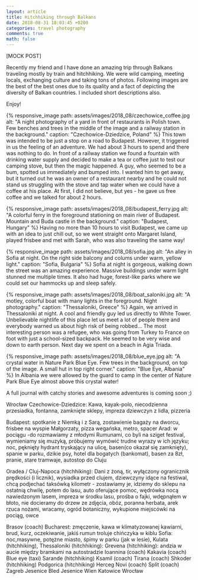 ```yaml
---
layout: article
title: Hitchhiking through Balkans
date: 2018-08-31 18:03:45 +0200
categories: travel photography
comments: true
math: false
---
```

[MOCK POST]

Recently my friend and I have done an amazing trip through Balkans traveling mostly by train and hitchhiking. We were wild camping, meeting locals, exchanging culture and taking tons of photos. Following images are the best of the best ones due to its quality and a fact of depicting the diversity of Balkan countries. I included short descriptions also.

Enjoy!

{% responsive_image path: assets/images/2018_08/czechowice_coffee.jpg alt: "A night photography of a yard in front of restaurants in Polish town. Few benches and trees in the middle of the image and a railway station in the background." caption: "Czechowice-Dziedzice, Poland" %}
This town was intended to be just a stop on a road to Budapest. However, it triggered in us the feeling of an adventure. We had about 3 hours to spend and there was nothing to do. In front of a railway station we found a fountain with drinking water supply and decided to make a tea or coffee just to test our camping stove, but then the magic happened. A guy, who seemed to be a bum, spotted us immediately and bumped into. I wanted him to get away, but it turned out he was an owner of a restaurant nearby and he could not stand us struggling with the stove and tap water when we could have a coffee at his place. At first, I did not believe, but yes - he gave us free coffee and we talked for about 2 hours.

{% responsive_image path: assets/images/2018_08/budapest_ferry.jpg alt: "A colorful ferry in the foreground stationing on main river of Budapest. Mountain and Buda castle in the background." caption: "Budapest, Hungary" %}
Having no more than 10 hours to visit Budapest, we came up with an idea to just chill out, so we went straight onto Margaret Island, played frisbee and met with Sarah, who was also traveling the same way!

{% responsive_image path: assets/images/2018_08/sofia.jpg alt: "An alley in Sofia at night. On the right side balcony and colums under warm, yellow light." caption: "Sofia, Bulgaria" %}
Sofia at night is gorgeous, walking down the street was an amazing experience. Massive buildings under warm light stunned me multiple times. It also had huge, forest-like parks where we could set our hammocks up and sleep safely.

{% responsive_image path: assets/images/2018_08/boat_saloniki.jpg alt: "A motley, colorful boat with many lights in the foreground. Night photography." caption: "Thessaloniki, Greece" %}
Again, we arrived in Thessaloniki at night. A cool and friendly guy led us directly to White Tower. Unbelievable nightlife of this place let us meet a lot of people there and everybody warned us about high risk of being robbed... The most interesting person was a refugee, who was going from Turkey to France on foot with just a school-sized backpack. He seemed to be very wise and down to earth person. Next day we spent on a beach in Agia Triada.

{% responsive_image path: assets/images/2018_08/blue_eye.jpg alt: "A crystal water in Nature Park Blue Eye. Few trees in the background, on top of the image. A small hut in top right corner." caption: "Blue Eye, Albania" %}
In Albania we were allowed by the guard to camp in the center of Nature Park Blue Eye almost above this crystal water!

A full journal with catchy stories and awesome adventures is coming soon ;)

Wrocław
Czechowice-Dziedzice: Kawa, kayak-polo, niecodzienna  przesiadka, fontanna, zamknięte sklepy, impreza dziewczyn z lidla, pizzeria

Budapest: spotkanie z Niemką i z Sarą, zostawienie bagaży na dworcu, frisbee na wyspie Małgorzaty, pizza wegańska, metro, spacer
Arad: w pociągu -do rozmawiamy z młodymi Rumunami, co byli na sziget festival, wymieniamy się muzyką, próbujemy wymówić trudne wyrazy w ich języku; noc, pęknięty hydrant tryskający na ulicę, basen(co okazał się zamknięty), spanie w parku, dzikie psy, hotel dla bogatych (bankomat), basen za 8zł, pranie, stare tramwaje, autostop do Cluju

Oradea / Cluj-Napoca (hitchhiking): Dani z żoną, tir, wyłączony ogranicznik prędkości (i licznik), wysiadka przed clujem, dziewczyny idące na festiwal, chcą podjechać taksówką kilometr - zostawiamy je, idziemy do sklepu na ostatnią chwilę, potem do lasu, auto oferujące pomoc, wędrówka nocą nawiedzonym lasem, impreza w środku lasu, prośba o fajki, wdępnąłem w błoto, nie docieramy do drzew ze zdjęcia, obóz, poranna herbata, arek rzuca nożami, wracamy, ogród botaniczny, wykupione miejscówki na pociąg, owce

Brasov (coach)
Bucharest: zmęczenie, kawa w klimatyzowanej kawiarni, brud, kurz, oczekiwanie, jakiś rumun troluje chińczyka w kiblu
Sofia: noc,masywne, potężne miasto, śpimy w parku (jak w lesie), 
Kulata (hitchhiking), Thessaloniki (hitchhiking): 
Grevena (hitchhiking): andzia w aucie między bramkami na autostradzie
Ioannina (coach)
Kakavia (coach)
Blue eye (taxi)
Sarande (hitchhiking)
Ksamil (coach)
Tirana (coach)
Shkoder (hitchhiking)
Podgorica (hitchhiking)
Herceg Novi (coach)
Split (coach)
Zagreb
Jesenice
Bled
Jesenice
Wien
Katowice
Wrocław
